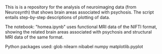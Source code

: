 This is is a repository for the analysis of neuroimaging data (from Neurosynth) that shows brain areas associated with psychosis. The script entails step-by-step descriptions of plotting of data. 

The notebook: "homea.ipynb" uses functional MRI data of the NIFTI format, showing the related brain areas associated with psychosis and structural MRI data of the same format. 

Python packages used: 
glob 
nilearn 
nibabel
numpy
matplotlib.pyplot

